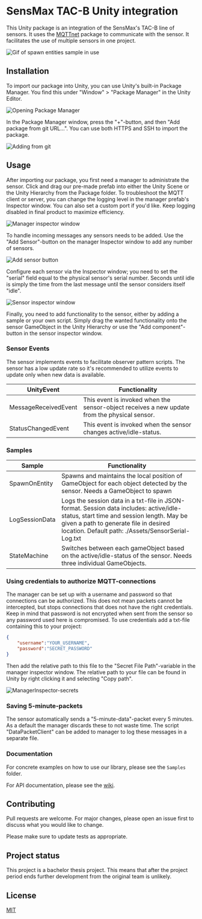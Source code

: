 # SensMax TAC-B Unity integration

This Unity package is an integration of the SensMax's TAC-B line of sensors. It uses the [MQTTnet](https://github.com/dotnet/MQTTnet) package to communicate with the sensor. It facilitates the use of multiple sensors in one project.

![Gif of spawn entities sample in use]()

## Installation

To import our package into Unity, you can use Unity's built-in Package Manager. You find this under "Window" > "Package Manager" in the Unity Editor.

![Opening Package Manager](https://github.com/erikbhan/UniTac/assets/42799026/3db44466-6439-45c1-84af-aa3183f58b16)

In the Package Manager window, press the "+"-button, and then "Add package from git URL...". You can use both HTTPS and SSH to import the package.

![Adding from git](https://github.com/erikbhan/UniTac/assets/42799026/fca9382e-c42a-47cb-a244-1ee49729b7ab)

## Usage

After importing our package, you first need a manager to administrate the sensor. Click and drag our pre-made prefab into either the Unity Scene or the Unity Hierarchy from the Package folder. To troubleshoot the MQTT client or server, you can change the logging level in the manager prefab's Inspector window. You can also set a custom port if you'd like. Keep logging disabled in final product to maximize efficiency.

![Manager inspector window](https://github.com/erikbhan/UniTac/assets/42799026/cb563644-6f36-448c-9acc-9b1c875bf64b)

To handle incoming messages any sensors needs to be added. Use the "Add Sensor"-button on the manager Inspector window to add any number of sensors.

![Add sensor button](https://github.com/erikbhan/UniTac/assets/42799026/2e2a6da1-d3ec-4657-a13f-740ea732c262)

Configure each sensor via the Inspector window; you need to set the "serial" field equal to the physical sensor's serial number. Seconds until idle is simply the time from the last message until the sensor considers itself "idle".

![Sensor inspector window](https://github.com/erikbhan/UniTac/assets/42799026/cd2ff6c6-67d4-4ab5-bce4-b0b6151444d7)

Finally, you need to add functionality to the sensor, either by adding a sample or your own script. Simply drag the wanted functionality onto the sensor GameObject in the Unity Hierarchy or use the "Add component"-button in the sensor inspector window.

### Sensor Events

The sensor implements events to facilitate observer pattern scripts. The sensor has a low update rate so it's recommended to utilize events to update only when new data is available.

| UnityEvent | Functionality |
| --- | --- |
| MessageReceivedEvent | This event is invoked when the sensor-object receives a new update from the physical sensor. |
| StatusChangedEvent | This event is invoked when the sensor changes active/idle-status. |

### Samples

| Sample | Functionality |
| --- | --- |
| SpawnOnEntity | Spawns and maintains the local position of GameObject for each object detected by the sensor. Needs a GameObject to spawn |
| LogSessionData | Logs the session data in a txt-file in JSON-format. Session data includes: active/idle-status, start time and session length. May be given a path to generate file in desired location. Default path: ./Assets/SensorSerial-Log.txt |
| StateMachine | Switches between each gameObject based on the active/idle-status of the sensor. Needs three individual GameObjects. |

### Using credentials to authorize MQTT-connections

The manager can be set up with a username and password so that connections can be authorized. This does not mean packets cannot be intercepted, but stops connections that does not have the right credentials. Keep in mind that password is not encrypted when sent from the sensor so any password used here is compromised. To use credentials add a txt-file containing this to your project:

```JSON
{
    "username":"YOUR_USERNAME",
    "password":"SECRET_PASSWORD"
}
```

Then add the relative path to this file to the "Secret File Path"-variable in the manager inspector window. The relative path to your file can be found in Unity by right clicking it and selecting "Copy path".

![ManagerInspector-secrets](https://github.com/erikbhan/UniTac/assets/42799026/9cbc03c5-3410-48e0-ba75-e7f8cfffb850)

### Saving 5-minute-packets

The sensor automatically sends a "5-minute-data"-packet every 5 minutes. As a default the manager discards these to not waste time. The script "DataPacketClient" can be added to manager to log these messages in a separate file.

### Documentation

For concrete examples on how to use our library, please see the `Samples` folder.

For API documentation, please see the [wiki](https://erikbhan.github.io/UniTac/).

## Contributing

Pull requests are welcome. For major changes, please open an issue first to discuss what you would like to change.

Please make sure to update tests as appropriate.

## Project status

This project is a bachelor thesis project. This means that after the project period ends further development from the original team is unlikely.

## License

[MIT](https://choosealicense.com/licenses/mit/)
